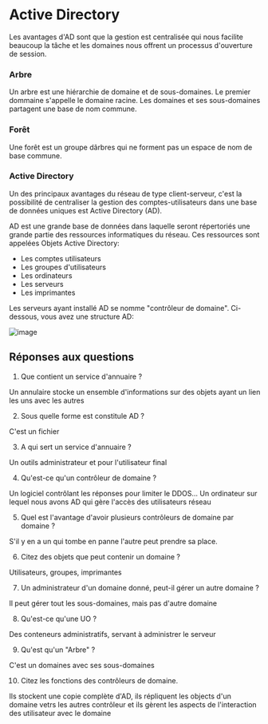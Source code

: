 # Active Directory

Les avantages d'AD sont que la gestion est centralisée qui nous facilite beaucoup la tâche et les domaines nous offrent un processus d'ouverture de session.

### Arbre

Un arbre est une hiérarchie de domaine et de sous-domaines. Le premier dommaine s'appelle le domaine racine. Les domaines et ses sous-domaines partagent une base de nom commune.

### Forêt

Une forêt est un groupe dârbres qui ne forment pas un espace de nom de base commune. 

### Active Directory

Un des principaux avantages du réseau de type client-serveur, c'est la possibilité de centraliser la gestion des comptes-utilisateurs dans une base de données uniques est Active Directory (AD).

AD est une grande base de données dans laquelle seront répertoriés une grande partie des ressources informatiques du réseau. Ces ressources sont appelées Objets Active Directory: 

- Les comptes utilisateurs
- Les groupes d'utilisateurs 
- Les ordinateurs
- Les serveurs
- Les imprimantes

Les serveurs ayant installé AD se nomme "contrôleur de domaine". Ci-dessous, vous avez une structure AD: 

![image](https://user-images.githubusercontent.com/73474137/173202067-ea204a9c-97c3-42f5-8def-35a2b3bc148f.png)

## Réponses aux questions

1. Que contient un service d'annuaire ?

Un annulaire stocke un ensemble d'informations sur des objets ayant un lien les uns avec les autres

2. Sous quelle forme est constitule AD ?

C'est un fichier

3. A qui sert un service d'annuaire ?

Un outils administrateur et pour l'utilisateur final

4. Qu'est-ce qu'un contrôleur de domaine ?

Un logiciel contrôlant les réponses pour limiter le DDOS... Un ordinateur sur lequel nous avons AD qui gère l'accès des utilisateurs réseau

5. Quel est l'avantage d'avoir plusieurs contrôleurs de domaine par domaine ?

S'il y en a un qui tombe en panne l'autre peut prendre sa place.

6. Citez des objets que peut contenir un domaine ?

Utilisateurs, groupes, imprimantes

7. Un administrateur d'un domaine donné, peut-il gérer un autre domaine ?

Il peut gérer tout les sous-domaines, mais pas d'autre domaine

8. Qu'est-ce qu'une UO ?

Des conteneurs administratifs, servant à administrer le serveur

9. Qu'est qu'un "Arbre" ?

C'est un domaines avec ses sous-domaines

10. Citez les fonctions des contrôleurs de domaine.

Ils stockent une copie complète d'AD, ils répliquent les objects d'un domaine vetrs les autres contrôleur et ils gèrent les aspects de l'interaction des utilisateur avec le domaine
